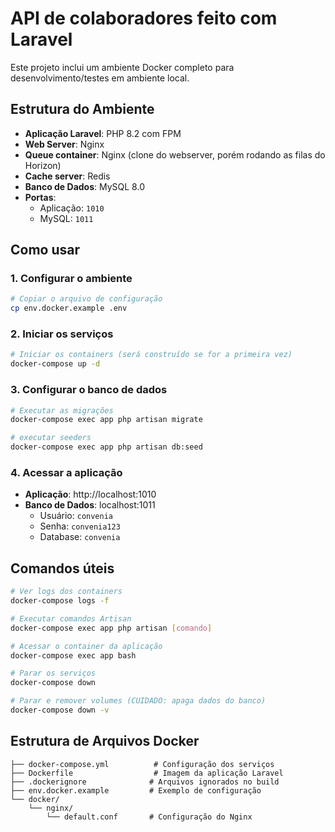 # API de colaboradores feito com Laravel

Este projeto inclui um ambiente Docker completo para desenvolvimento/testes em ambiente local.

## Estrutura do Ambiente

-   **Aplicação Laravel**: PHP 8.2 com FPM
-   **Web Server**: Nginx
-   **Queue container**: Nginx (clone do webserver, porém rodando as filas do Horizon)
-   **Cache server**: Redis
-   **Banco de Dados**: MySQL 8.0
-   **Portas**:
    -   Aplicação: `1010`
    -   MySQL: `1011`

## Como usar

### 1. Configurar o ambiente

```bash
# Copiar o arquivo de configuração
cp env.docker.example .env
```

### 2. Iniciar os serviços

```bash
# Iniciar os containers (será construído se for a primeira vez)
docker-compose up -d
```

### 3. Configurar o banco de dados

```bash
# Executar as migrações
docker-compose exec app php artisan migrate

# executar seeders
docker-compose exec app php artisan db:seed
```

### 4. Acessar a aplicação

-   **Aplicação**: http://localhost:1010
-   **Banco de Dados**: localhost:1011
    -   Usuário: `convenia`
    -   Senha: `convenia123`
    -   Database: `convenia`

## Comandos úteis

```bash
# Ver logs dos containers
docker-compose logs -f

# Executar comandos Artisan
docker-compose exec app php artisan [comando]

# Acessar o container da aplicação
docker-compose exec app bash

# Parar os serviços
docker-compose down

# Parar e remover volumes (CUIDADO: apaga dados do banco)
docker-compose down -v
```

## Estrutura de Arquivos Docker

```
├── docker-compose.yml          # Configuração dos serviços
├── Dockerfile                  # Imagem da aplicação Laravel
├── .dockerignore              # Arquivos ignorados no build
├── env.docker.example         # Exemplo de configuração
└── docker/
    └── nginx/
        └── default.conf       # Configuração do Nginx
```

